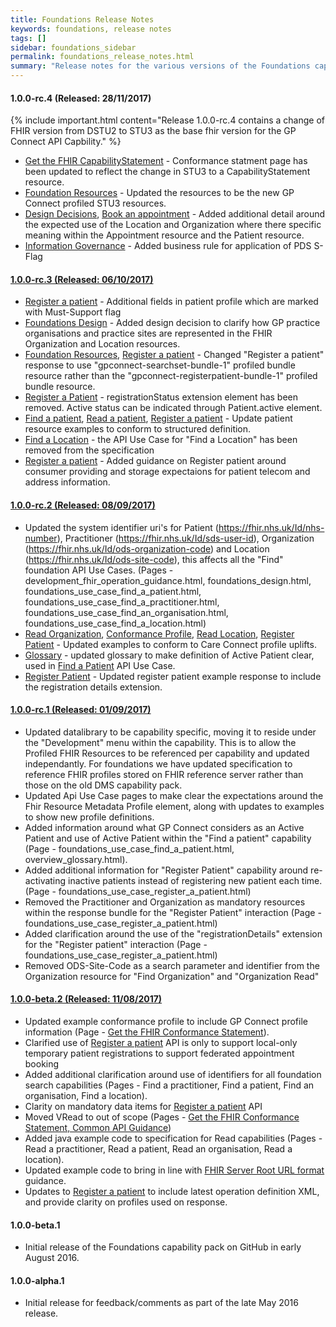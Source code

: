 ```yaml
---
title: Foundations Release Notes
keywords: foundations, release notes
tags: []
sidebar: foundations_sidebar
permalink: foundations_release_notes.html
summary: "Release notes for the various versions of the Foundations capability."
---
```


#### 1.0.0-rc.4 (Released: 28/11/2017)

{% include important.html content="Release 1.0.0-rc.4 contains a change of FHIR version from DSTU2 to STU3 as the base fhir version for the GP Connect API Capbility." %}

- [Get the FHIR CapabilityStatement](foundations_use_case_get_the_fhir_capability_statement.html) - Conformance statment page has been updated to reflect the change in STU3 to a CapabilityStatement resource.
- [Foundation Resources](datalibraryfoundation.html) - Updated the resources to be the new GP Connect profiled STU3 resources.
- [Design Decisions](foundations_design.html#definition-of-organisation-and-location-entities), [Book an appointment](appointments_use_case_book_an_appointment.html#payload-request-body) - Added additional detail around the expected use of the Location and Organization where there specific meaning within the Appointment resource and the Patient resource.
- [Information Governance](foundations_ig.html) - Added business rule for application of PDS S-Flag

#### [1.0.0-rc.3 (Released: 06/10/2017)](https://github.com/nhsconnect/gpconnect/releases/tag/Appointment_rc.1_and_Foundations_rc.3_release)
- [Register a patient](foundations_use_case_register_a_patient.html#payload-request-body) - Additional fields in patient profile which are marked with Must-Support flag 
- [Foundations Design](foundations_design.html#definition-of-organisation-and-location-entities) - Added design decision to clarify how GP practice organisations and practice sites are represented in the FHIR Organization and Location resources.
- [Foundation Resources](datalibraryfoundation.html#register-a-patient), [Register a patient](foundations_use_case_register_a_patient.html#payload-response-body) - Changed "Register a patient" response to use "gpconnect-searchset-bundle-1" profiled bundle resource rather than the "gpconnect-registerpatient-bundle-1" profiled bundle resource.
- [Register a Patient](foundations_use_case_register_a_patient.html#payload-response-body) - registrationStatus extension element has been removed. Active status can be indicated through Patient.active element.
- [Find a patient](foundations_use_case_find_a_patient.html), [Read a patient](foundations_use_case_read_a_patient.html), [Register a patient](foundations_use_case_register_a_patient.html) - Update patient resource examples to conform to structured definition.
- [Find a Location]() - the API Use Case for "Find a Location" has been removed from the specification
- [Register a patient](foundations_use_case_register_a_patient.html) - Added guidance on Register patient around consumer providing and storage expectaions for patient telecom and address information.

#### [1.0.0-rc.2 (Released: 08/09/2017)](https://github.com/nhsconnect/gpconnect/releases/tag/Appointment_beta.2_and_Foundations_rc.2_release)
- Updated the system identifier uri's for Patient (https://fhir.nhs.uk/Id/nhs-number), Practitioner (https://fhir.nhs.uk/Id/sds-user-id), Organization (https://fhir.nhs.uk/Id/ods-organization-code) and Location (https://fhir.nhs.uk/Id/ods-site-code), this affects all the "Find" foundation API Use Cases. (Pages - development_fhir_operation_guidance.html, foundations_design.html, foundations_use_case_find_a_patient.html, foundations_use_case_find_a_practitioner.html, foundations_use_case_find_an_organisation.html, foundations_use_case_find_a_location.html)
- [Read Organization](foundations_use_case_read_an_organisation.html), [Conformance Profile](foundations_use_case_get_the_fhir_capability_statement.html), [Read Location](foundations_use_case_read_a_location.html), [Register Patient](foundations_use_case_register_a_patient.html) - Updated examples to conform to Care Connect profile uplifts.
- [Glossary](overview_glossary.html#active-patient) - updated glossary to make definition of Active Patient clear, used in [Find a Patient](foundations_use_case_find_a_patient.html) API Use Case.
- [Register Patient](foundations_use_case_register_a_patient.html) - Updated register patient example response to include the registration details extension.

#### [1.0.0-rc.1 (Released: 01/09/2017)](https://github.com/nhsconnect/gpconnect/releases/tag/Foundations_1.0.0-rc.1)
- Updated datalibrary to be capability specific, moving it to reside under the "Development" menu within the capability. This is to allow the Profiled FHIR Resources to be referenced per capability and updated independantly. For foundations we have updated specification to reference FHIR profiles stored on FHIR reference server rather than those on the old DMS capability pack.
- Updated Api Use Case pages to make clear the expectations around the Fhir Resource Metadata Profile element, along with updates to examples to show new profile definitions.
- Added information around what GP Connect considers as an Active Patient and use of Active Patient within the "Find a patient" capability (Page - foundations_use_case_find_a_patient.html, overview_glossary.html).
- Added additional information for "Register Patient" capability around re-activating inactive patients instead of registering new patient each time. (Page - foundations_use_case_register_a_patient.html)
- Removed the Practitioner and Organization as mandatory resources within the response bundle for the "Register Patient" interaction (Page - foundations_use_case_register_a_patient.html)
- Added clarification around the use of the "registrationDetails" extension for the "Register patient" interaction (Page - foundations_use_case_register_a_patient.html)
- Removed ODS-Site-Code as a search parameter and identifier from the Organization resource for "Find Organization" and "Organization Read"

#### [1.0.0-beta.2 (Released: 11/08/2017)](https://github.com/nhsconnect/gpconnect/releases/tag/Foundations1.0.0-beta.2)
- Updated example conformance profile to include GP Connect profile information (Page - [Get the FHIR Conformance Statement](foundations_use_case_get_the_fhir_capability_statement.html)).
- Clarified use of [Register a patient](foundations_use_case_register_a_patient.html) API is only to support local-only temporary patient registrations to support federated appointment booking
- Added additional clarification around use of identifiers for all foundation search capabilities (Pages - Find a practitioner, Find a patient, Find an organisation, Find a location).
- Clarity on mandatory data items for [Register a patient](foundations_use_case_register_a_patient.html#payload-request-body) API
- Moved VRead to out of scope (Pages - [Get the FHIR Conformance Statement, Common API Guidance](foundations_use_case_get_the_fhir_capability_statement.html))
- Added java example code to specification for Read capabilities (Pages - Read a practitioner, Read a patient, Read an organisation, Read a location).
- Updated example code to bring in line with [FHIR Server Root URL format](development_fhir_api_guidance.html#fhir-api-versioning) guidance.
- Updates to [Register a patient](foundations_use_case_register_a_patient.html) to include latest operation definition XML, and provide clarity on profiles used on response.

#### 1.0.0-beta.1
- Initial release of the Foundations capability pack on GitHub in early August 2016.
  
#### 1.0.0-alpha.1
- Initial release for feedback/comments as part of the late May 2016 release.
